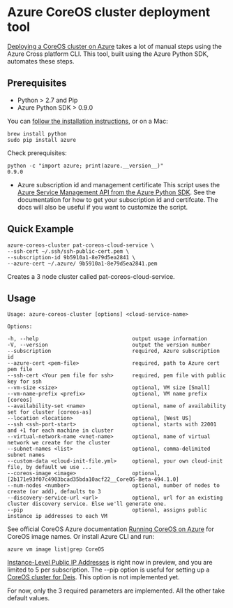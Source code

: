 # Azure CoreOS cluster deployment tool

[Deploying a CoreOS cluster on Azure](../../../master/coreos/cloud-init/README.md) takes a lot of manual steps using the Azure Cross platform CLI. This tool, built using the Azure Python SDK, automates these steps.

## Prerequisites

* Python > 2.7 and Pip
* Azure Python SDK > 0.9.0

You can [follow the installation instructions](http://azure.microsoft.com/en-us/documentation/articles/python-how-to-install/), or on a Mac:
```
brew install python
sudo pip install azure
```

Check prerequisites:
```
python -c "import azure; print(azure.__version__)"
0.9.0
```

* Azure subscription id and management certificate
This script uses the [Azure Service Management API from the Azure Python SDK](http://azure.microsoft.com/en-us/documentation/articles/cloud-services-python-how-to-use-service-management/). See the documentation for how to get your subscription id and certifcate. The docs will also be useful  if you want to customize the script.

## Quick Example

```
azure-coreos-cluster pat-coreos-cloud-service \
--ssh-cert ~/.ssh/ssh-public-cert.pem \
--subscription-id 9b5910a1-8e79d5ea2841 \
--azure-cert ~/.azure/ 9b5910a1-8e79d5ea2841.pem
```

Creates a 3 node cluster called pat-coreos-cloud-service.

## Usage

```
Usage: azure-coreos-cluster [options] <cloud-service-name>

Options:

-h, --help                              output usage information
-V, --version                           output the version number
--subscription                          required, Azure subscription id
--azure-cert <pem-file>                 required, path to Azure cert pem file
--ssh-cert <Your pem file for ssh>      required, pem file with public key for ssh
--vm-size <size>                        optional, VM size [Small]
--vm-name-prefix <prefix>               optional, VM name prefix [coreos]
--availability-set <name>               optional, name of availability set for cluster [coreos-as]
--location <location>                   optional, [West US]
--ssh <ssh-port-start>                  optional, starts with 22001 and +1 for each machine in cluster
--virtual-network-name <vnet-name>      optional, name of virtual network we create for the cluster
--subnet-names <list>                   optional, comma-delimited subnet names
--custom-data <cloud-init-file.yml>     optional, your own cloud-init file, by default we use ...
--coreos-image <image>                  optional, [2b171e93f07c4903bcad35bda10acf22__CoreOS-Beta-494.1.0]
--num-nodes <number>                    optional, number of nodes to create (or add), defaults to 3
--discovery-service-url <url>           optional, url for an existing cluster discovery service. Else we'll generate one.
--pip                                   optional, assigns public instance ip addresses to each VM
```

See official CoreOS Azure documentation [Running CoreOS on Azure](https://coreos.com/docs/running-coreos/cloud-providers/azure/) for CoreOS image names. Or install Azure CLI and run:
```
azure vm image list|grep CoreOS
```

[Instance-Level Public IP Addresses](http://msdn.microsoft.com/en-us/library/azure/dn690118.aspx) is right now in preview, and you are limited to 5 per subscription. The --pip option is useful for setting up a [CoreOS cluster for Deis](../../../master/coreos/deis/README.md). This option is not implemented yet.

For now, only the 3 required parameters are implemented. All the other take default values.
